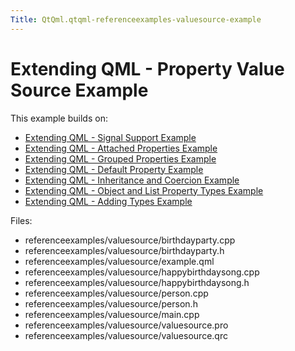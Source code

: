 ```yaml
---
Title: QtQml.qtqml-referenceexamples-valuesource-example
---
```

        
Extending QML - Property Value Source Example
=============================================

<span class="subtitle"></span>
<span id="details"></span>
This example builds on:

-   [Extending QML - Signal Support Example](https://developer.ubuntu.comapps/qml/sdk-15.04.1/QtQml.referenceexamples-signal/)
-   [Extending QML - Attached Properties Example](https://developer.ubuntu.comapps/qml/sdk-15.04.1/QtQml.referenceexamples-attached/)
-   [Extending QML - Grouped Properties Example](https://developer.ubuntu.comapps/qml/sdk-15.04.1/QtQml.referenceexamples-grouped/)
-   [Extending QML - Default Property Example](https://developer.ubuntu.comapps/qml/sdk-15.04.1/QtQml.referenceexamples-default/)
-   [Extending QML - Inheritance and Coercion Example](https://developer.ubuntu.comapps/qml/sdk-15.04.1/QtQml.referenceexamples-coercion/)
-   [Extending QML - Object and List Property Types Example](https://developer.ubuntu.comapps/qml/sdk-15.04.1/QtQml.referenceexamples-properties/)
-   [Extending QML - Adding Types Example](https://developer.ubuntu.comapps/qml/sdk-15.04.1/QtQml.referenceexamples-adding/)

Files:

-   referenceexamples/valuesource/birthdayparty.cpp
-   referenceexamples/valuesource/birthdayparty.h
-   referenceexamples/valuesource/example.qml
-   referenceexamples/valuesource/happybirthdaysong.cpp
-   referenceexamples/valuesource/happybirthdaysong.h
-   referenceexamples/valuesource/person.cpp
-   referenceexamples/valuesource/person.h
-   referenceexamples/valuesource/main.cpp
-   referenceexamples/valuesource/valuesource.pro
-   referenceexamples/valuesource/valuesource.qrc

